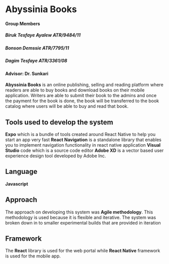 # Abyssinia Books 

#### Group Members

##### Biruk Tesfaye Ayalew      ATR/9484/11 
##### Bonson Demssie            ATR/7795/11
##### Dagim Tesfaye             ATR/3361/08


#### Advisor: Dr. Sunkari 


**Abyssinia Books** is an online publishing, selling and reading 
platform where readers are able to buy books and download books on 
their mobile application. Writers are able to submit their book to
the admins and once the payment for the book is done, the book will
be transferred to the book catalog where users will be able to buy and 
read that book.

## Tools used to develop the system

**Expo** which is a bundle of tools created around React Native to help you start an app very fast
**React Navigation** is a standalone library that enables you to implement navigation functionality in react native application
**Visual Studio** code which is a source code editor
**Adobe XD** is a vector based user experience design tool developed by Adobe Inc.


## Language 

**Javascript**

## Approach

The approach on developing this system was **Agile methodology**. This methodology is used because it is flexible and iterative. The system was broken down in to smaller experimental builds that are provided in iteration

## Framework

The **React** library is used for the web portal while **React Native** framework is used for the mobile app.

